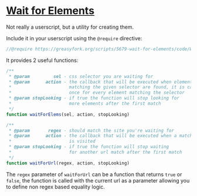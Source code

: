 # [Wait for Elements](https://greasyfork.org/en/scripts/5679-wait-for-elements)

Not really a userscript, but a utility for creating them.

Include it in your userscript using the `@require` directive: 
```js
//@require https://greasyfork.org/scripts/5679-wait-for-elements/code/Wait%20For%20Elements.js?version=122976
```

It provides 2 useful functions:

```js
/**
 * @param         sel - css selector you are waiting for
 * @param      action - the callback that will be executed when element(s) 
 *                      matching the given selector are found, it is called
 *                      once for every element matching the selector
 * @param stopLooking - if true the function will stop looking for 
 *                      more elements after the first match
 */
function waitForElems(sel, action, stopLooking)

/**
 * @param       regex - should match the site you're waiting for
 * @param      action - the callback that will be executed when a matching url 
 *                      is visited
 * @param stopLooking - if true the function will stop waiting
 *                      for another url match after the first match
 */
function waitForUrl(regex, action, stopLooking)
```

The `regex` parameter of `waitForUrl` can be a function that
returns `true` or `false`, the function is called with the current url as
a parameter allowing you to define non regex based equality logic.